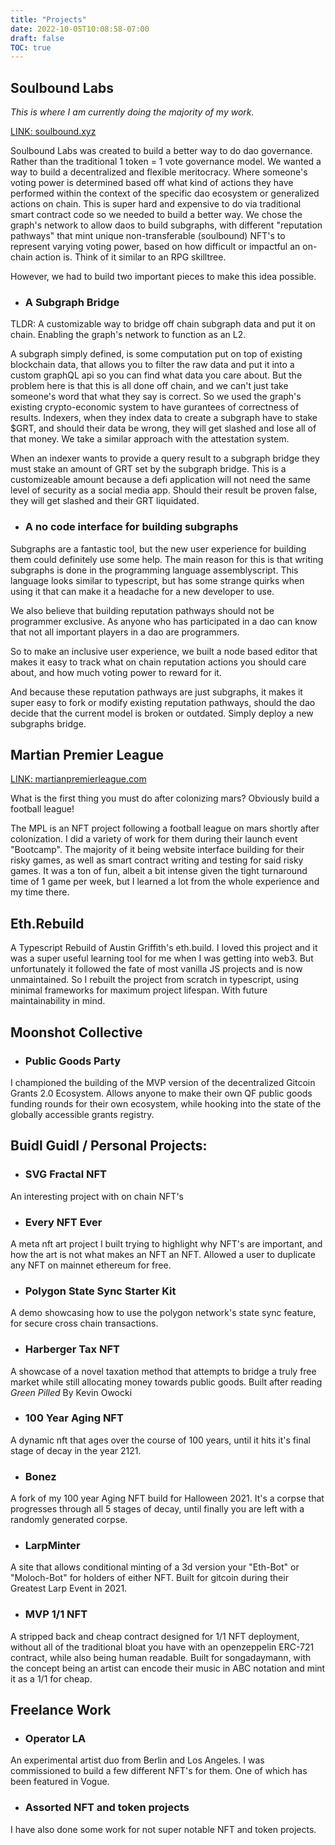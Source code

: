 ```yaml
---
title: "Projects"
date: 2022-10-05T10:08:58-07:00
draft: false
TOC: true
---
```


## Soulbound Labs

_This is where I am currently doing the majority of my work._

[LINK: soulbound.xyz](https://soulbound.xyz)

Soulbound Labs was created to build a better way to do dao governance. Rather than the traditional 1 token = 1 vote governance model. We wanted a way to build a decentralized and flexible meritocracy. Where someone's voting power is determined based off what kind of actions they have performed within the context of the specific dao ecosystem or generalized actions on chain. This is super hard and expensive to do via traditional smart contract code so we needed to build a better way. We chose the graph's network to allow daos to build subgraphs, with different "reputation pathways" that mint unique non-transferable (soulbound) NFT's to represent varying voting power, based on how difficult or impactful an on-chain action is. Think of it similar to an RPG skilltree.

However, we had to build two important pieces to make this idea possible.

- ### A Subgraph Bridge

TLDR: A customizable way to bridge off chain subgraph data and put it on chain. Enabling the graph's network to function as an L2.

A subgraph simply defined, is some computation put on top of existing blockchain data, that allows you to filter the raw data and put it into a custom graphQL api so you can find what data you care about. But the problem here is that this is all done off chain, and we can't just take someone's word that what they say is correct. So we used the graph's existing crypto-economic system to have gurantees of correctness of results. Indexers, when they index data to create a subgraph have to stake $GRT, and should their data be wrong, they will get slashed and lose all of that money. We take a similar approach with the attestation system.

When an indexer wants to provide a query result to a subgraph bridge they must stake an amount of GRT set by the subgraph bridge. This is a customizeable amount because a defi application will not need the same level of security as a social media app. Should their result be proven false, they will get slashed and their GRT liquidated.

- ### A no code interface for building subgraphs

Subgraphs are a fantastic tool, but the new user experience for building them could definitely use some help. The main reason for this is that writing subgraphs is done in the programming language assemblyscript. This language looks similar to typescript, but has some strange quirks when using it that can make it a headache for a new developer to use.

We also believe that building reputation pathways should not be programmer exclusive. As anyone who has participated in a dao can know that not all important players in a dao are programmers.

So to make an inclusive user experience, we built a node based editor that makes it easy to track what on chain reputation actions you should care about, and how much voting power to reward for it.

And because these reputation pathways are just subgraphs, it makes it super easy to fork or modify existing reputation pathways, should the dao decide that the current model is broken or outdated. Simply deploy a new subgraphs bridge.

## Martian Premier League

[LINK: martianpremierleague.com](https://martianpremierleague.com)

What is the first thing you must do after colonizing mars? Obviously build a football league!

The MPL is an NFT project following a football league on mars shortly after colonization. I did a variety of work for them during their launch event "Bootcamp". The majority of it being website interface building for their risky games, as well as smart contract writing and testing for said risky games. It was a ton of fun, albeit a bit intense given the tight turnaround time of 1 game per week, but I learned a lot from the whole experience and my time there.

## Eth.Rebuild

A Typescript Rebuild of Austin Griffith's eth.build. I loved this project and it was a super useful learning tool for me when I was getting into web3. But unfortunately it followed the fate of most vanilla JS projects and is now unmaintained. So I rebuilt the project from scratch in typescript, using minimal frameworks for maximum project lifespan. With future maintainability in mind.

## Moonshot Collective

- ### Public Goods Party

I championed the building of the MVP version of the decentralized Gitcoin Grants 2.0 Ecosystem. Allows anyone to make their own QF public goods funding rounds for their own ecosystem, while hooking into the state of the globally accessible grants registry.

## Buidl Guidl / Personal Projects:

- ### SVG Fractal NFT

An interesting project with on chain NFT's

- ### Every NFT Ever

A meta nft art project I built trying to highlight why NFT's are important, and how the art is not what makes an NFT an NFT. Allowed a user to duplicate any NFT on mainnet ethereum for free.

- ### Polygon State Sync Starter Kit

A demo showcasing how to use the polygon network's state sync feature, for secure cross chain transactions.

- ### Harberger Tax NFT

A showcase of a novel taxation method that attempts to bridge a truly free market while still allocating money towards public goods. Built after reading _Green Pilled_ By Kevin Owocki

- ### 100 Year Aging NFT

A dynamic nft that ages over the course of 100 years, until it hits it's final stage of decay in the year 2121.

- ### Bonez

A fork of my 100 year Aging NFT build for Halloween 2021. It's a corpse that progresses through all 5 stages of decay, until finally you are left with a randomly generated corpse.

- ### LarpMinter

A site that allows conditional minting of a 3d version your "Eth-Bot" or "Moloch-Bot" for holders of either NFT. Built for gitcoin during their Greatest Larp Event in 2021.

- ### MVP 1/1 NFT

A stripped back and cheap contract designed for 1/1 NFT deployment, without all of the traditional bloat you have with an openzeppelin ERC-721 contract, while also being human readable. Built for songadaymann, with the concept being an artist can encode their music in ABC notation and mint it as a 1/1 for cheap.

## Freelance Work

- ### Operator LA

An experimental artist duo from Berlin and Los Angeles. I was commissioned to build a few different NFT's for them. One of which has been featured in Vogue.

- ### Assorted NFT and token projects

I have also done some work for not super notable NFT and token projects.

